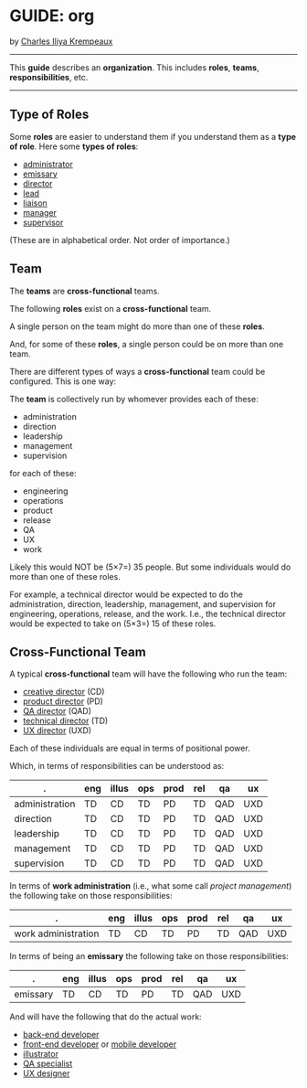 # GUIDE: org

by [Charles Iliya Krempeaux](http://changelog.ca/)

---

This **guide** describes an **organization**.
This includes **roles**, **teams**, **responsibilities**, etc.

---

## Type of Roles

Some **roles** are easier to understand them if you understand them as a **type of role**.
Here some **types of roles**:

* [administrator](role/administrator/README.md)
* [emissary](role/emissary/README.md)
* [director](role/director/README.md)
* [lead](role/lead/README.md)
* [liaison](role/liaison/README.md)
* [manager](role/manager/README.md)
* [supervisor](role/supervisor/README.md)

(These are in alphabetical order. Not order of importance.)

## Team

The **teams** are **cross-functional** teams.

The following **roles** exist on a **cross-functional** team.

A single person on the team might do more than one of these **roles**.

And, for some of these **roles**, a single person could be on more than one team.

There are different types of ways a **cross-functional** team could be configured.
This is one way:

The **team** is collectively run by whomever provides each of these:

* administration
* direction
* leadership
* management
* supervision

for each of these:

* engineering
* operations
* product
* release
* QA
* UX
* work

Likely this would NOT be (5×7=) 35 people.
But some individuals would do more than one of these roles.

For example, a technical director would be expected to do the administration, direction, leadership, management, and supervision for engineering, operations, release, and the work. I.e., the technical director would be expected to take on (5×3=) 15 of these roles.

## Cross-Functional Team

A typical **cross-functional** team will have the following who run the team:

* [creative director](role/creative_director/README.md) (CD)
* [product director](role/product_director/README.md) (PD)
* [QA director](role/qa_director/README.md) (QAD)
* [technical director](role/technical_director/README.md) (TD)
* [UX director](role/ux_director/README.md) (UXD)

Each of these individuals are equal in terms of positional power.

Which, in terms of responsibilities can be understood as:

| .              | eng | illus | ops | prod | rel | qa  | ux  |
|----------------|-----|-------|-----|------|-----|-----|-----|
| administration | TD  | CD    | TD  | PD   | TD  | QAD | UXD |
| direction      | TD  | CD    | TD  | PD   | TD  | QAD | UXD |
| leadership     | TD  | CD    | TD  | PD   | TD  | QAD | UXD |
| management     | TD  | CD    | TD  | PD   | TD  | QAD | UXD |
| supervision    | TD  | CD    | TD  | PD   | TD  | QAD | UXD |

In terms of **work administration** (i.e., what some call _project management_) the following take on those responsibilities:

| .                   | eng | illus | ops | prod | rel | qa  | ux  | 
|---------------------|-----|-------|-----|------|-----|-----|-----|
| work administration | TD  | CD    | TD  | PD   | TD  | QAD | UXD |

In terms of being an **emissary** the following take on those responsibilities:

| .        | eng | illus | ops | prod | rel | qa  | ux  | 
|----------|-----|-------|-----|------|-----|-----|-----|
| emissary | TD  | CD    | TD  | PD   | TD  | QAD | UXD |


And will have the following that do the actual work:

* [back-end developer](role/back-end_developer/README.md)
* [front-end developer](role/front-end_developer/README.md) or [mobile developer](role/mobile_developer/README.md)
* [illustrator](role/illustrator/README.md)
* [QA specialist](role/qa_specialist/README.md)
* [UX designer](role/ux_designer/README.md)

